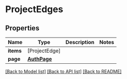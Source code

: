 # ProjectEdges

## Properties
Name | Type | Description | Notes
------------ | ------------- | ------------- | -------------
**items** | [ProjectEdge] |  | 
**page** | [**AuthPage**](AuthPage.md) |  | 

[[Back to Model list]](../README.md#documentation-for-models) [[Back to API list]](../README.md#documentation-for-api-endpoints) [[Back to README]](../README.md)


